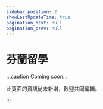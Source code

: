 ```yaml
---
sidebar_position: 2
showLastUpdateTime: true
pagination_next: null
pagination_prev: null
---
```


# 芬蘭留學

:::caution Coming soon...

此頁面的資訊尚未新增，歡迎共同編輯。

:::